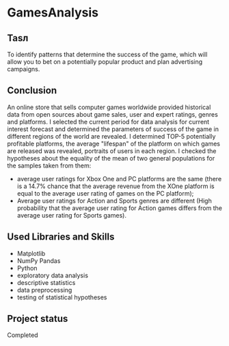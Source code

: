 # GamesAnalysis 


## Tasл
To identify patterns that determine the success of the game, which will allow you to bet on a potentially popular product and plan advertising campaigns.

## Conclusion
An online store that sells computer games worldwide provided historical data from open sources about game sales, user and expert ratings, genres and platforms.
I selected the current period for data analysis for current interest forecast and  determined the parameters of success of the game in different regions of the world are revealed.
I determined TOP-5 potentially profitable platforms, the average "lifespan" of the platform on which games are released was revealed, portraits of users in each region.
I checked the hypotheses about the equality of the mean of two general populations for the samples taken from them:
- average user ratings for Xbox One and PC platforms are the same (there is a 14.7% chance that the average revenue from the XOne platform is equal to the average user rating of games on the PC platform);
- Average user ratings for Action and Sports genres are different (High probability that the average user rating for Action games differs from the average user rating for Sports games).

## Used Libraries and Skills
- Matplotlib 
- NumPy Pandas
- Python
- exploratory data analysis
- descriptive statistics
- data preprocessing
- testing of statistical hypotheses

## Project status
Completed
